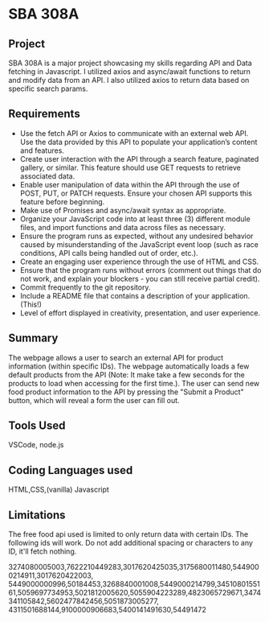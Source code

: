 # SBA 308A
## Project
SBA 308A is a major project showcasing my skills regarding API and Data fetching in Javascript. I utilized axios and async/await functions to return and modify data from an API. I also utilized axios to return data based on specific search params.

## Requirements
- Use the fetch API or Axios to communicate with an external web API. Use the data provided by this API to populate your application’s content and features.
- Create user interaction with the API through a search feature, paginated gallery, or similar. This feature should use GET requests to retrieve associated data.
- Enable user manipulation of data within the API through the use of POST, PUT, or PATCH requests. Ensure your chosen API supports this feature before beginning.
- Make use of Promises and async/await syntax as appropriate.
- Organize your JavaScript code into at least three (3) different module files, and import functions and data across files as necessary.
- Ensure the program runs as expected, without any undesired behavior caused by misunderstanding of the JavaScript event loop (such as race conditions, API calls being handled out of order, etc.).
- Create an engaging user experience through the use of HTML and CSS.
- Ensure that the program runs without errors (comment out things that do not work, and explain your blockers - you can still receive partial credit).
- Commit frequently to the git repository.
- Include a README file that contains a description of your application. (This!)
- Level of effort displayed in creativity, presentation, and user experience.

## Summary
The webpage allows a user to search an external API for product information (within specific IDs). The webpage automatically loads a few default products from the API (Note: It make take a few seconds for the products to load when accessing for the first time.). The user can send new food product information to the API by pressing the "Submit a Product" button, which will reveal a form the user can fill out.

## Tools Used
VSCode, node.js

## Coding Languages used
HTML,CSS,(vanilla) Javascript

## Limitations
The free food api used is limited to only return data with certain IDs. The following ids will work. Do not add additional spacing or characters to any ID, it'll fetch nothing.

3274080005003,7622210449283,3017620425035,3175680011480,5449000214911,3017620422003, 5449000000996,50184453,3268840001008,5449000214799,3451080155161,5059697734953,5021812005620,5055904223289,4823065729671,3474341105842,5602477842456,5051873005277, 4311501688144,9100000906683,5400141491630,54491472
